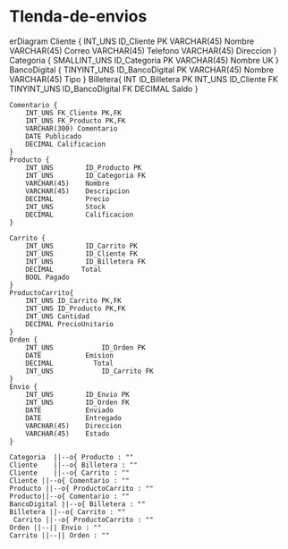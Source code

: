# TIenda-de-envios

erDiagram
    Cliente {
        INT_UNS           ID_Cliente PK
        VARCHAR(45)    Nombre 
        VARCHAR(45)    Correo
        VARCHAR(45)    Telefono
        VARCHAR(45)    Direccion
    }
    Categoria {
        SMALLINT_UNS   ID_Categoria PK
        VARCHAR(45)    Nombre UK
    }
    BancoDigital {
        TINYINT_UNS    ID_BancoDigital PK
        VARCHAR(45)    Nombre
        VARCHAR(45)    Tipo 
    }
    Billetera{
        INT  ID_Billetera PK
        INT_UNS ID_Cliente FK 
        TINYINT_UNS ID_BancoDigital FK
        DECIMAL Saldo
    }

    Comentario {
        INT_UNS FK_Cliente PK,FK
        INT_UNS FK_Producto PK,FK
        VARCHAR(300) Comentario
        DATE Publicado
        DECIMAL Calificacion
    }
    Producto {
        INT_UNS        ID_Producto PK
        INT_UNS        ID_Categoria FK
        VARCHAR(45)    Nombre
        VARCHAR(45)    Descripcion
        DECIMAL        Precio
        INT_UNS        Stock
        DECIMAL        Calificacion
    }

    Carrito {
        INT_UNS        ID_Carrito PK
        INT_UNS        ID_Cliente FK
        INT_UNS        ID_Billetera FK
        DECIMAL       Total
        BOOL Pagado
    }
    ProductoCarrito{
        INT_UNS ID_Carrito PK,FK
        INT_UNS ID_Producto PK,FK
        INT_UNS Cantidad
        DECIMAL PrecioUnitario
    }
    Orden {
        INT_UNS            ID_Orden PK
        DATE           Emision
        DECIMAL          Total
        INT_UNS            ID_Carrito FK
    }
    Envio {
        INT_UNS        ID_Envio PK
        INT_UNS        ID_Orden FK
        DATE           Enviado
        DATE           Entregado
        VARCHAR(45)    Direccion
        VARCHAR(45)    Estado
    }

    Categoria  ||--o{ Producto : ""
    Cliente    ||--o{ Billetera : ""
    Cliente    ||--o{ Carrito : ""
    Cliente ||--o{ Comentario : ""
    Producto ||--o{ ProductoCarrito : ""
    Producto||--o{ Comentario : ""
    BancoDigital ||--o{ Billetera : ""
    Billetera ||--o{ Carrito : ""
     Carrito ||--o{ ProductoCarrito : ""
    Orden ||--|| Envio : ""
    Carrito ||--|| Orden : ""
